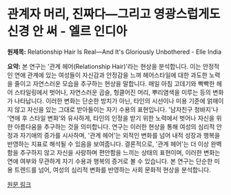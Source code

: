 # 관계자 머리, 진짜다—그리고 영광스럽게도 신경 안 써 - 엘르 인디아

**원제목:** Relationship Hair Is Real—And It's Gloriously Unbothered - Elle India

**요약:** 본 연구는 '관계 헤어(Relationship Hair)'라는 현상을 분석합니다.  이는 안정적인 연애 관계에 있는 여성들이 자신감과 안정감을 느껴 헤어스타일에 대한 과도한 노력을 줄이고 자연스러운 모습을 추구하는 현상을 말합니다.  매일 아침 고데기와 빡빡한 헤어 스타일링에서 벗어나, 자연스러운 곱슬, 헝클어진 머리, 뿌리염색을 미루는 등의 변화가 나타납니다.  이러한 변화는 단순한 방치가 아닌, 타인의 시선이나 미용 기준에 얽매이지 않고 자신을 있는 그대로 받아들이는 자기 수용의 표현입니다.  '남자친구 청바지'나 '연애 후 스타일 변화'와 유사하게,  타인의 인정을 받기 위한 노력에서 벗어나 자신을 위한 아름다움을 추구하는 것을 의미합니다.  연구는 이러한 현상을 통해 여성의 심리적 안정과 자기애의 증가를 시사하며,  '관계 헤어'는  외적인 변화를 넘어 내적 성장과 행복을 반영하는 지표로 해석될 수 있음을 보여줍니다.  결론적으로,  '관계 헤어'는  더 이상 완벽함을 추구하지 않고 자신을 사랑하며 편안함을 느끼는 상태의  표현이며,  이러한 변화는 연애 여부와 무관하게  자기 수용과 행복의 증거로 볼 수 있습니다.  본 연구는  단순한 미용 트렌드를 넘어, 여성의 심리적 변화를 반영하는 사회 문화적 현상을 분석합니다.

[원문 링크](https://elle.in/beauty/relationship-hair-9454512)
